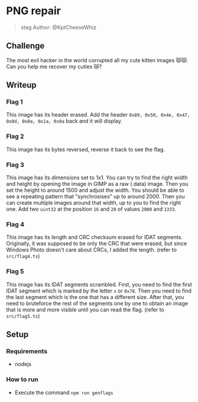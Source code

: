 # PNG repair
> steg
Author: @KptCheeseWhiz

## Challenge
The most evil hacker in the world corrupted all my cute kitten images 😾😾. Can you help me recover my cuties 😿?

## Writeup

### Flag 1
This image has its header erased. Add the header `0x89, 0x50, 0x4e, 0x47, 0x0d, 0x0a, 0x1a, 0x0a` back and it will display.

### Flag 2
This image has its bytes reversed, reverse it back to see the flag.

### Flag 3
This image has its dimensions set to 1x1. You can try to find the right width and height by opening the image in GIMP as a raw (.data) image. Then you set the height to around 1500 and adjust the width. You should be able to see a repeating pattern that "synchrosises" up to around 2000. Then you can create multiple images around that width, up to you to find the right one. Add two `uint32` at the position `16` and `20` of values `2000` and `1333`.

### Flag 4
This image has its length and CRC checksum erased for IDAT segments. Originally, it was supposed to be only the CRC that were erased, but since Windows Photo doesn't care about CRCs, I added the length. (refer to `src/flag4.ts`)

### Flag 5
This image has its IDAT segments scrambled. First, you need to find the first IDAT segment which is marked by the letter `x` or `0x78`. Then you need to find the last segment which is the one that has a different size. After that, you need to bruteforce the rest of the segments one by one to obtain an image that is more and more visible until you can read the flag. (refer to `src/flag5.ts`)

## Setup

### Requirements
 - nodejs

### How to run
 - Execute the command `npm run genflags`